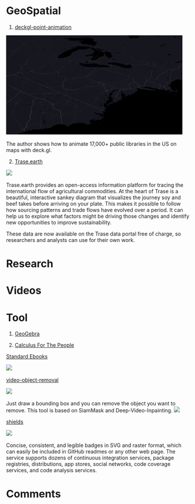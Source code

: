 # GeoSpatial

1. [deckgl-point-animation](https://peterbeshai.com/blog/2019-08-10-deckgl-point-animation/)

![](../images/issue-6-1.gif)

The author shows how to animate 17,000+ public libraries in the US on maps with deck.gl.

2. [Trase.earth](https://trase.earth/flows)

![](https://connected-data.london/wp-content/uploads/2017/10/trase-earth.jpg)

Trase.earth provides an open-access information platform for tracing the international flow of agricultural commodities. At the heart of Trase is a beautiful, interactive sankey diagram that visualizes the journey soy and beef takes before arriving on your plate. This makes it possible to follow how sourcing patterns and trade flows have evolved over a period. It can help us to explore what factors might be driving those changes and identify new opportunities to improve sustainability.

These data are now available on the Trase data portal free of charge, so researchers and analysts can use for their own work.

# Research

# Videos

# Tool

1. [GeoGebra](https://www.geogebra.org/)

2. [Calculus For The People](https://www.geogebra.org/m/x39ys4d7)

[Standard Ebooks](https://standardebooks.org/)

![](https://camo.githubusercontent.com/207a0447baf447c215be868518d540dc1e4af2e7/68747470733a2f2f7777772e77616e67626173652e636f6d2f626c6f67696d672f61737365742f3230313930382f6267323031393038303330312e6a7067)

[video-object-removal](https://github.com/zllrunning/video-object-removal)

![](https://github.com/zllrunning/video-object-removal/raw/master/results/get_mask.gif)

Just draw a bounding box and you can remove the object you want to remove. This tool is based on SiamMask and Deep-Video-Inpainting.
![](https://github.com/zllrunning/video-object-removal/raw/master/results/sgif.gif)

[shields](https://github.com/badges/shields)

![](http://akifmt.github.io/images/blogimages/blog12_shields.io2.png)

Concise, consistent, and legible badges in SVG and raster format, which can easily be included in GitHub readmes or any other web page. The service supports dozens of continuous integration services, package registries, distributions, app stores, social networks, code coverage services, and code analysis services.

# Comments
